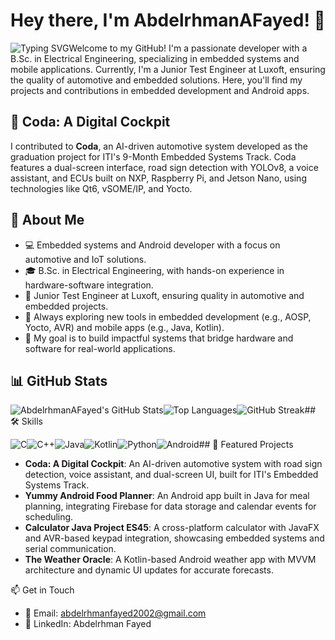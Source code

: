 # Hey there, I'm AbdelrhmanAFayed! 👋

![Typing SVG](https://readme-typing-svg.herokuapp.com?font=Fira+Code&color=%23FF4500&size=20&lines=Welcome+to+my+GitHub+Profile!;Embedded+Developer+%7C+Mobile+App+Enthusiast)Welcome to my GitHub! I'm a passionate developer with a B.Sc. in Electrical Engineering, specializing in embedded systems and mobile applications. Currently, I'm a Junior Test Engineer at Luxoft, ensuring the quality of automotive and embedded solutions. Here, you'll find my projects and contributions in embedded development and Android apps.

## 🌟 Coda: A Digital Cockpit

I contributed to **Coda**, an AI-driven automotive system developed as the graduation project for ITI's 9-Month Embedded Systems Track. Coda features a dual-screen interface, road sign detection with YOLOv8, a voice assistant, and ECUs built on NXP, Raspberry Pi, and Jetson Nano, using technologies like Qt6, vSOME/IP, and Yocto.

## 🚀 About Me

- 💻 Embedded systems and Android developer with a focus on automotive and IoT solutions.
- 🎓 B.Sc. in Electrical Engineering, with hands-on experience in hardware-software integration.
- 💼 Junior Test Engineer at Luxoft, ensuring quality in automotive and embedded projects.
- 🌱 Always exploring new tools in embedded development (e.g., AOSP, Yocto, AVR) and mobile apps (e.g., Java, Kotlin).
- 🎯 My goal is to build impactful systems that bridge hardware and software for real-world applications.

## 📊 GitHub Stats

![AbdelrhmanAFayed's GitHub Stats](https://github-readme-stats.vercel.app/api?username=AbdelrhmanAFayed&show_icons=true&theme=radical)![Top Languages](https://github-readme-stats.vercel.app/api/top-langs/?username=AbdelrhmanAFayed&layout=compact&theme=radical)![GitHub Streak](https://streak-stats.demolab.com/?user=AbdelrhmanAFayed&theme=radical)\## 🛠️ Skills

![C](https://img.shields.io/badge/-C-00599C?style=flat-square&logo=c)![C++](https://img.shields.io/badge/-C++-00599C?style=flat-square&logo=c%2B%2B)![Java](https://img.shields.io/badge/-Java-007396?style=flat-square&logo=java)![Kotlin](https://img.shields.io/badge/-Kotlin-0095D5?style=flat-square&logo=kotlin)![Python](https://img.shields.io/badge/-Python-3776AB?style=flat-square&logo=python)![Android](https://img.shields.io/badge/-Android-3DDC84?style=flat-square&logo=android)\## 🔨 Featured Projects

- **Coda: A Digital Cockpit**: An AI-driven automotive system with road sign detection, voice assistant, and dual-screen UI, built for ITI's Embedded Systems Track.
- **Yummy Android Food Planner**: An Android app built in Java for meal planning, integrating Firebase for data storage and calendar events for scheduling.
- **Calculator Java Project ES45**: A cross-platform calculator with JavaFX and AVR-based keypad integration, showcasing embedded systems and serial communication.
- **The Weather Oracle**: A Kotlin-based Android weather app with MVVM architecture and dynamic UI updates for accurate forecasts.

📫 Get in Touch

- 📧 Email: abdelrhmanfayed2002@gmail.com
- 💼 LinkedIn: Abdelrhman Fayed
